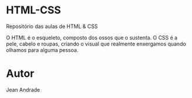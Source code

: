 # HTML-CSS
Repositório das aulas de HTML &amp; CSS

O HTML é o esqueleto, composto dos ossos que o sustenta. O CSS é a pele, cabelo e roupas, criando o visual que
realmente enxergamos quando olhamos para alguma pessoa.

# Autor
Jean Andrade
